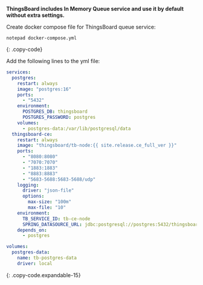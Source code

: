 **ThingsBoard includes In Memory Queue service and use it by default without extra settings.**

Create docker compose file for ThingsBoard queue service:

```text
notepad docker-compose.yml
```
{: .copy-code}

Add the following lines to the yml file:

```yml
services:
  postgres:
    restart: always
    image: "postgres:16"
    ports:
      - "5432"
    environment:
      POSTGRES_DB: thingsboard
      POSTGRES_PASSWORD: postgres
    volumes:
      - postgres-data:/var/lib/postgresql/data
  thingsboard-ce:
    restart: always
    image: "thingsboard/tb-node:{{ site.release.ce_full_ver }}"
    ports:
      - "8080:8080"
      - "7070:7070"
      - "1883:1883"
      - "8883:8883"
      - "5683-5688:5683-5688/udp"
    logging:
      driver: "json-file"
      options:
        max-size: "100m"
        max-file: "10"
    environment:
      TB_SERVICE_ID: tb-ce-node
      SPRING_DATASOURCE_URL: jdbc:postgresql://postgres:5432/thingsboard
    depends_on:
      - postgres

volumes:
  postgres-data:
    name: tb-postgres-data
    driver: local
```
{: .copy-code.expandable-15}
